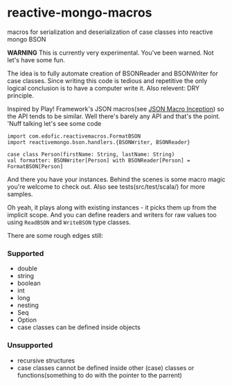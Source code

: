 # reactive-mongo-macros

macros for serialization and deserialization of case classes into reactive mongo BSON

**WARNING** This is currently very experimental. You've been warned. Not let's have some fun.

The idea is to fully automate creation of BSONReader and BSONWriter for case classes. Since writing this code is tedious and repetitive the only logical conclusion is to have a computer write it. Also relevent: DRY principle. 

Inspired by Play! Framework's JSON macros(see [JSON Macro Inception](http://www.playframework.com/documentation/2.1.0/ScalaJsonInception)) so the API tends to be similar. Well there's barely any API and that's the point. 'Nuff talking let's see some code

    import com.edofic.reactivemacros.FormatBSON
    import reactivemongo.bson.handlers.{BSONWriter, BSONReader}
    
    case class Person(firstName: String, lastName: String)
    val formatter: BSONWriter[Person] with BSONReader[Person] = FormatBSON[Person]

And there you have your instances. Behind the scenes is some macro magic you're welcome to check out. Also see tests(src/test/scala/) for more samples. 

Oh yeah, it plays along with existing instances - it picks them up from the implicit scope. And you can define readers and writers for raw values too using `ReadBSON` and `WriteBSON` type classes. 

There are some rough edges still:

### Supported 

- double
- string
- boolean
- int
- long
- nesting
- Seq
- Option
- case classes can be defined inside objects

### Unsupported

- recursive structures
- case classes cannot be defined inside other (case) classes or functions(something to do with the pointer to the parrent)
